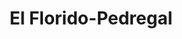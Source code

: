 ---
title: "El Florido-Pedregal"
url: /tecate/el-florido-pedregal-avenida-nuevo-leon/
shop: supermercado
---